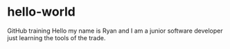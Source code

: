 # hello-world
GitHub training
Hello my name is Ryan and I am a junior software developer just learning the tools of the trade.
